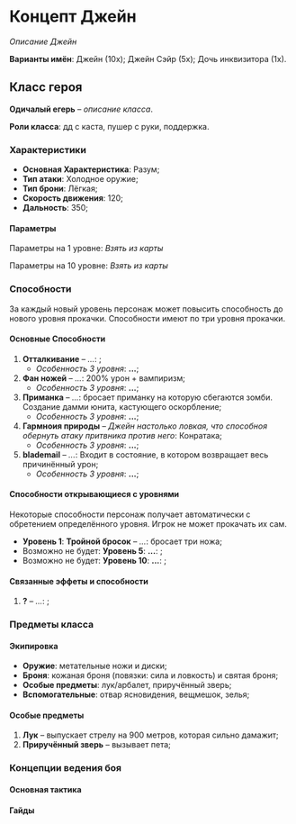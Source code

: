 # Концепт Джейн
*Описание Джейн*

**Варианты имён**: Джейн (10x); Джейн Сэйр (5x); Дочь инквизитора (1х).

## Класс героя
**Одичалый егерь** &ndash; *описание класса*.

**Роли класса**: дд с каста, пушер с руки, поддержка.

### Характеристики
   * **Основная Характеристика**: Разум;
   * **Тип атаки**: Холодное оружие;
   * **Тип брони**: Лёгкая;
   * **Скорость движения**: 120;
   * **Дальность**: 350;

#### Параметры

Параметры на 1 уровне:
*Взять из карты*

Параметры на 10 уровне:
*Взять из карты*

### Способности
За каждый новый уровень персонаж может повысить способность до нового уровня прокачки. Способности имеют по три уровня прокачки.

#### Основные Способности
   1. **Отталкивание** &ndash; *...*: ;
      * *Особенность 3 уровня*: **...**;
   2. **Фан ножей** &ndash; *...*: 200% урон + вампиризм;
      * *Особенность 3 уровня*: **...**;
   3. **Приманка** &ndash; *...*: бросает приманку на которую сбегаются зомби. Создание дамми юнита, кастующего оскорбление;
      * *Особенность 3 уровня*: **...**;
   4. **Гармноия природы** &ndash; *Джейн настолько ловкая, что способноя обернуть атаку притвника против него*:  Конратака;
      * *Особенность 3 уровня*: **...**;
   5. **blademail** &ndash; *...*: Входит в состояние, в котором возвращает весь причинённый урон;
      * *Особенность 3 уровня*: **...**;

#### Способности открывающиеся с уровнями
Некоторые способности персонаж получает автоматически с обретением определённого уровня. Игрок не может прокачать их сам.

   * **Уровень 1**: **Тройной бросок** &ndash; *...*: бросает три ножа;
   * Возможно не будет: **Уровень 5**: **...**: ;
   * Возможно не будет: **Уровень 10**: **...**: ;

#### Связанные эффеты и способности

   1. **?** &ndash; *...*: ;

### Предметы класса

#### Экипировка
   * **Оружие**: метательные ножи и диски;
   * **Броня**: кожаная броня (повязки: сила и ловкость) и святая броня;
   * **Особые предметы**: лук/арбалет, приручённый зверь;
   * **Вспомогательные**: отвар ясновидения, вещмешок, зелья;

#### Особые предметы
   1. **Лук** &ndash; выпускает стрелу на 900 метров, которая сильно дамажит;
   2. **Приручённый зверь** &ndash; вызывает пета;

### Концепции ведения боя

#### Основная тактика

#### Гайды